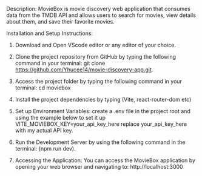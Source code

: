 Description:
MovieBox is movie discovery web application that consumes data from the TMDB API and allows users to search for movies, view details about them, and save their favorite movies.

Installation and Setup Instructions:
1. Download and Open VScode editor or any editor of your choice.

2. Clone the project repository from GitHub by typing the following command in your terminal: git clone https://github.com/Yhucee14/movie-discovery-app.git.

3. Access the project folder by typing the following command in your terminal: cd moviebox 

4. Install the project dependencies by typing (Vite, react-router-dom etc)

5. Set up Environment Variables: create a .env file in the project root and using the example below to set it up
   VITE_MOVIEBOX_KEY=your_api_key_here
   replace your_api_key_here with my actual API key.

6. Run the Development Server by using the following command in the terminal: (npm run dev).

7. Accessing the Application: You can access the MovieBox application by opening your web browser and navigating to:  http://localhost:3000




 
 
